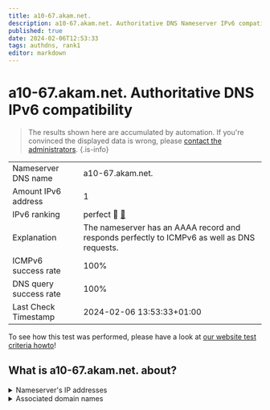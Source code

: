 ```yaml
---
title: a10-67.akam.net.
description: a10-67.akam.net. Authoritative DNS Nameserver IPv6 compatibility
published: true
date: 2024-02-06T12:53:33
tags: authdns, rank1
editor: markdown
---
```


# a10-67.akam.net. Authoritative DNS IPv6 compatibility

> The results shown here are accumulated by automation. If you're convinced the displayed data is wrong, please [contact the administrators](/howto/chat). 
{.is-info}




|   |   |
| - | - |
| Nameserver DNS name | a10-67.akam.net.
| Amount IPv6 address | 1
| IPv6 ranking | perfect :1st_place_medal: [🔗](/howto/ranking) |
| Explanation | The nameserver has an AAAA record and responds perfectly to ICMPv6 as well as DNS requests. |
| ICMPv6 success rate | 100%|
| DNS query success rate | 100% |
| Last Check Timestamp | 2024-02-06 13:53:33+01:00 |

To see how this test was performed, please have a look at [our website test criteria howto](/howto/testcriteria/authdns)!


## What is a10-67.akam.net. about?




<details>
<summary>Nameserver's IP addresses</summary>

2600:1480:d000::43

</details>



<details>
<summary>Associated domain names</summary>

tesla.com

</details>
